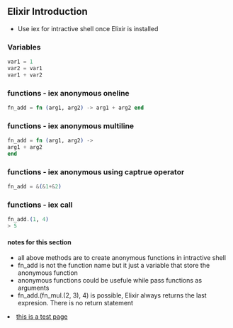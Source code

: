 ## Elixir Introduction

* Use iex for intractive shell once Elixir is installed

### Variables
```elixir
var1 = 1
var2 = var1
var1 + var2
```

### functions - iex anonymous oneline
```elixir
fn_add = fn (arg1, arg2) -> arg1 + arg2 end
```

### functions - iex anonymous multiline
```elixir
fn_add = fn (arg1, arg2) ->
arg1 + arg2
end
```

### functions - iex anonymous using captrue operator
```elixir
fn_add = &(&1+&2)
```

### functions - iex call
```elixir
fn_add.(1, 4)
> 5
```

#### notes for this section
- all above methods are to create anonymous functions in intractive shell
- fn_add is not the function name but it just a variable that store the anonymous function
- anonymous functions could be usefule while pass functions as arguments
- fn_add.(fn_mul.(2, 3), 4) is possible, Elixir always returns the last expresion. There is no return statement


<li> 
  <a href="https://priyantha0.github.io/elixir_learn_pages/first.html">this is a test page</a>
</li>
